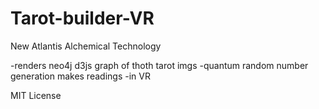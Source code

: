 # Tarot-builder-VR
New Atlantis Alchemical Technology

-renders neo4j d3js graph of thoth tarot imgs
-quantum random number generation makes readings 
-in VR

MIT License
